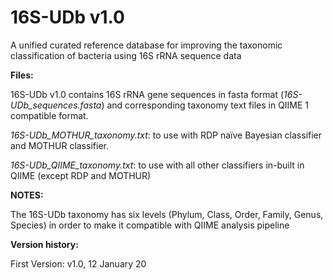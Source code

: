 # 16S-UDb v1.0
A unified curated reference database for improving the taxonomic classification of bacteria using 16S rRNA sequence data

<b>Files:</b>

16S-UDb v1.0 contains 16S rRNA gene sequences in fasta format (<i>16S-UDb_sequences.fasta</i>) 
and corresponding taxonomy text files in QIIME 1 compatible format.

<i>16S-UDb_MOTHUR_taxonomy.txt</i>: to use with RDP naïve Bayesian classifier and MOTHUR classifier.

<i>16S-UDb_QIIME_taxonomy.txt</i>: to use with all other classifiers in-built in QIIME (except RDP and MOTHUR)

<b>NOTES:</b>

The 16S-UDb taxonomy has six levels (Phylum, Class, Order, Family, Genus, Species) 
in order to make it compatible with QIIME analysis pipeline

<b>Version history:</b>

First Version: v1.0, 12 January 20
